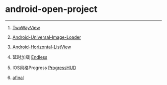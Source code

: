 # android-open-project #

-----

1. [TwoWayView](https://github.com/lucasr/twoway-view)   

2. [Android-Universal-Image-Loader](https://github.com/nostra13/Android-Universal-Image-Loader)   

3. [Android-Horizontal-ListView](https://github.com/MeetMe/Android-HorizontalListView)

4. 延时加载 [Endless](https://github.com/commonsguy/cwac-endless)

5. IOS风格Progress [ProgressHUD](https://github.com/anupamdhanuka/AndroidProgressHUD)

6. [afinal](https://github.com/yangfuhai/afinal)